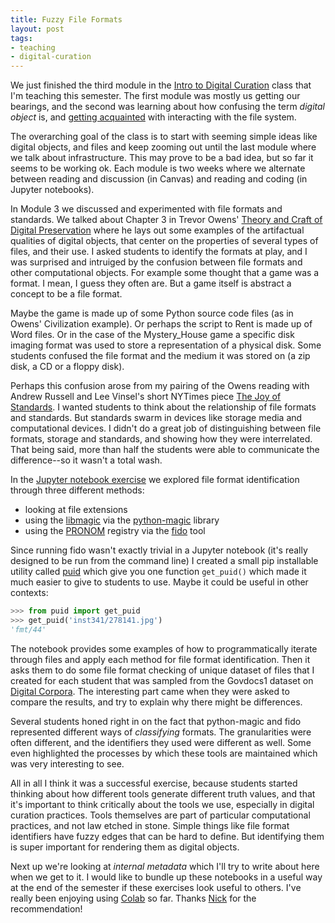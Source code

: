 ```yaml
---
title: Fuzzy File Formats
layout: post
tags:
- teaching
- digital-curation
---
```



We just finished the third module in the [Intro to Digital Curation] class that
I'm teaching this semester. The first module was mostly us getting our
bearings, and the second was learning about how confusing the term *digital
object* is, and [getting acquainted] with interacting with the file system.

The overarching goal of the class is to start with seeming simple ideas like
digital objects, and files and keep zooming out until the last module where we
talk about infrastructure. This may prove to be a bad idea, but so far it seems
to be working  ok. Each module is two weeks where we alternate between reading
and discussion (in Canvas) and reading and coding (in Jupyter notebooks).

In Module 3 we discussed and experimented with file formats and standards. We
talked about Chapter 3 in Trevor Owens' [Theory and Craft of Digital
Preservation] where he lays out some examples of the artifactual qualities of
digital objects, that center on the properties of several types of files, and
their use. I asked students to identify the formats at play, and I was
surprised and intruiged by the confusion between file formats and other
computational objects. For example some thought that a game was a format. I
mean, I guess they often are. But a game itself is abstract a concept to be a
file format.

Maybe the game is made up of some Python source code files (as in Owens'
Civilization example). Or perhaps the script to Rent is made up of Word files.
Or in the case of the Mystery_House game a specific disk imaging format was
used to store a representation of a physical disk. Some students confused the
file format and the medium it was stored on (a zip disk, a CD or a floppy
disk).

Perhaps this confusion arose from my pairing of the Owens reading with Andrew
Russell and Lee Vinsel's short NYTimes piece [The Joy of Standards]. I wanted
students to think about the relationship of file formats and standards. But
standards swarm in devices like storage media and computational devices. I
didn't do a great job of distinguishing between file formats, storage and
standards, and showing how they were interrelated. That being said, more than
half the students were able to communicate the difference--so it wasn't a total
wash.

In the [Jupyter notebook exercise] we explored file format identification
through three different methods:

* looking at file extensions
* using the [libmagic] via the [python-magic] library
* using the [PRONOM] registry via the [fido] tool

Since running fido wasn't exactly trivial in a Jupyter notebook (it's really
designed to be run from the command line) I created a small pip installable
utility called [puid] which give you one function `get_puid()` which made it
much easier to give to students to use. Maybe it could be useful in other
contexts:

```python
>>> from puid import get_puid
>>> get_puid('inst341/278141.jpg')
'fmt/44'
```

The notebook provides some examples of how to programmatically iterate through
files and apply each method for file format identification. Then it asks them
to do some file format checking of unique dataset of files that I created for
each student that was sampled from the Govdocs1 dataset on [Digital Corpora].
The interesting part came when they were asked to compare the results, and try
to explain why there might be differences.

Several students honed right in on the fact that python-magic and fido
represented different ways of *classifying* formats. The granularities were
often different, and the identifiers they used were different as well. Some
even highlighted the processes by which these tools are maintained which was
very interesting to see.

All in all I think it was a successful exercise, because students started
thinking about how different tools generate different truth values, and that
it's important to think critically about the tools we use, especially in
digital curation practices. Tools themselves are part of particular
computational practices, and not law etched in stone. Simple things like file
format identifiers have fuzzy edges that can be hard to define. But identifying
them is super important for rendering them as digital objects.

Next up we're looking at *internal metadata* which I'll try to write about here
when we get to it. I would like to bundle up these notebooks in a useful way at
the end of the semester if these exercises look useful to others. I've really
been enjoying using [Colab] so far. Thanks [Nick] for the recommendation!

[Intro to Digital Curation]: https://inkdroid.org/2020/09/20/teaching-digital-curation/

[getting acquainted]: https://colab.research.google.com/github/edsu/inst341/blob/master/modules/module-02/notebook.ipynb

[The Joy of Standards]: https://www.nytimes.com/2019/02/16/opinion/sunday/standardization.html

[Theory and Craft of Digital Preservation]: https://jhupbooks.press.jhu.edu/title/theory-and-craft-digital-preservation

[libmagic]: https://linux.die.net/man/3/libmagic

[PRONOM]: http://www.nationalarchives.gov.uk/PRONOM/Default.aspx

[fido]: http://fido.openpreservation.org/

[Digital Corpora]: https://digitalcorpora.org/corpora/files

[python-magic]: https://pypi.org/project/python-magic/

[Jupyter notebook exercise]: https://colab.research.google.com/github/edsu/inst341/blob/master/modules/module-03/notebook.ipynb

[Nick]: https://ruebot.net/

[Colab]: https://colab.research.google.com

[puid]: https://github.com/edsu/puid#readme
